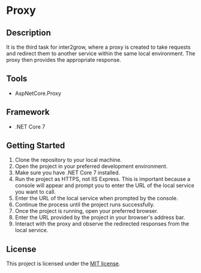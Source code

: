 <!DOCTYPE html> <html>  <body> <h1>Proxy</h1> <h2>Description</h2> <p>It is the third task for inter2grow, where a proxy is created to take requests and redirect them to another service within the same local environment. The proxy then provides the appropriate response.</p> <h2>Tools</h2> <ul> <li>AspNetCore.Proxy</li> </ul> <h2>Framework</h2> <ul> <li>.NET Core 7</li> </ul> <h2>Getting Started</h2> <ol> <li>Clone the repository to your local machine.</li> <li>Open the project in your preferred development environment.</li> <li>Make sure you have .NET Core 7 installed.</li> <li>Run the project as HTTPS, not IIS Express. This is important because a console will appear and prompt you to enter the URL of the local service you want to call.</li> <li>Enter the URL of the local service when prompted by the console.</li> <li>Continue the process until the project runs successfully.</li> <li>Once the project is running, open your preferred browser.</li> <li>Enter the URL provided by the project in your browser's address bar.</li> <li>Interact with the proxy and observe the redirected responses from the local service.</li> </ol> <h2>License</h2> <p>This project is licensed under the <a href="https://opensource.org/licenses/MIT">MIT license</a>.</p> </body> </html>
